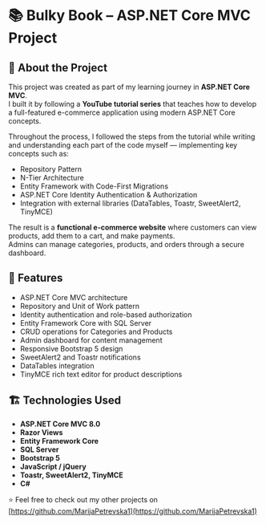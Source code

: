 # 📚 Bulky Book – ASP.NET Core MVC Project

## 🧠 About the Project
This project was created as part of my learning journey in **ASP.NET Core MVC**.  
I built it by following a **YouTube tutorial series** that teaches how to develop a full-featured e-commerce application using modern ASP.NET Core concepts.  

Throughout the process, I followed the steps from the tutorial while writing and understanding each part of the code myself — implementing key concepts such as:
- Repository Pattern  
- N-Tier Architecture  
- Entity Framework with Code-First Migrations  
- ASP.NET Core Identity Authentication & Authorization  
- Integration with external libraries (DataTables, Toastr, SweetAlert2, TinyMCE)

The result is a **functional e-commerce website** where customers can view products, add them to a cart, and make payments.  
Admins can manage categories, products, and orders through a secure dashboard.

## 🚀 Features
- ASP.NET Core MVC architecture  
- Repository and Unit of Work pattern  
- Identity authentication and role-based authorization  
- Entity Framework Core with SQL Server  
- CRUD operations for Categories and Products  
- Admin dashboard for content management  
- Responsive Bootstrap 5 design  
- SweetAlert2 and Toastr notifications  
- DataTables integration  
- TinyMCE rich text editor for product descriptions  

## 🏗️ Technologies Used
- **ASP.NET Core MVC 8.0**
- **Razor Views**
- **Entity Framework Core**
- **SQL Server**
- **Bootstrap 5**
- **JavaScript / jQuery**
- **Toastr, SweetAlert2, TinyMCE**
- **C#**

⭐ Feel free to check out my other projects on [https://github.com/MarijaPetrevska1](https://github.com/MarijaPetrevska1)

